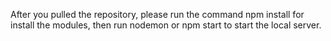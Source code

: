 After you pulled the repository, please run the command
    npm install
for install the modules, then run 
    nodemon
or 
    npm start
to start the local server.